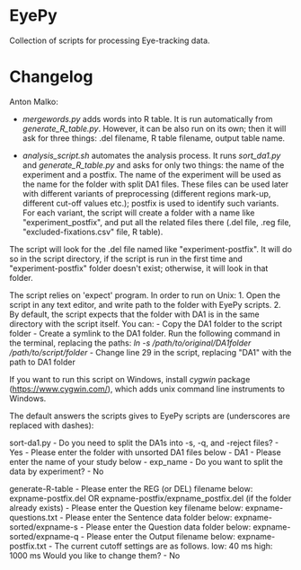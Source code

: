 EyePy
================

Collection of scripts for processing Eye-tracking data.

Changelog
================
Anton Malko:
- *mergewords.py* adds words into R table. It is run automatically from *generate_R_table.py*. However, it can be also run on its own; then it will ask for three things: .del filename, R table filename, output table name.

- *analysis_script.sh* automates the analysis process. It runs *sort_da1.py* and *generate_R_table.py* and asks for only two things: the name of the experiment and a postfix. The name of the experiment will be used as the name for the folder with split DA1 files. These files can be used later with different variants of preprocessing (different regions mark-up, different cut-off values etc.); postfix is used to identify such variants. For each variant, the script will create a folder with a name like "experiment_postfix", and put all the related files there (.del file, .reg file, "excluded-fixations.csv" file, R table).

The script will look for the .del file named like "experiment-postfix". It will do so in the script directory, if the script is run in the first time and "experiment-postfix" folder doesn't exist; otherwise, it will look in that folder.

The script relies on 'expect' program. In order to run on Unix:
	1. Open the script in any text editor, and write path to the folder with EyePy scripts.
	2. By default, the script expects that the folder with DA1 is in the same directory with the script itself. You can:
		- Copy the DA1 folder to the script folder
		- Create a symlink to the DA1 folder. Run the following command in the terminal, replacing the paths: *ln -s /path/to/original/DA1folder /path/to/script/folder*
		- Change line 29 in the script, replacing "DA1" with the path to DA1 folder
	
If you want to run this script on Windows, install *cygwin* package (https://www.cygwin.com/), which adds unix command line instruments to Windows.

The default answers the scripts gives to EyePy scripts are (underscores are replaced with  dashes):

sort-da1.py
	- Do you need to split the DA1s into -s, -q, and -reject files? - Yes
	- Please enter the folder with unsorted DA1 files below - DA1
	- Please enter the name of your study below - exp_name 
	- Do you want to split the data by experiment? - No

generate-R-table
	- Please enter the REG (or DEL) filename below: expname-postfix.del OR expname-postfix/expname_postfix.del (if the folder already exists)
	- Please enter the Question key filename below: expname-questions.txt
	- Please enter the Sentence data folder below: expname-sorted/expname-s
	- Please enter the Question data folder below: expname-sorted/expname-q
	- Please enter the Output filename below: expname-postfix.txt
	- The current cutoff settings are as follows.
		low: 40 ms
		high: 1000 ms
		Would you like to change them? - No


